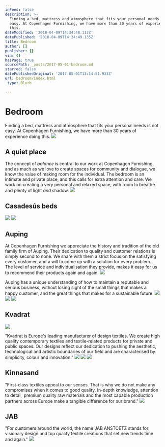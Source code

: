 ```yaml
---
inFeed: false
description: >-
  Finding a bed, mattress and atmosphere that fits your personal needs is not
  easy. At Copenhagen Furnishing, we have more than 30 years of experience doing
  this.
dateModified: '2018-04-09T14:34:48.112Z'
datePublished: '2018-04-09T14:34:49.135Z'
title: Bedroom
author: []
publisher: {}
via: {}
hasPage: true
sourcePath: _posts/2017-05-01-bedroom.md
starred: false
datePublishedOriginal: '2017-05-01T13:14:51.933Z'
url: bedroom/index.html
_type: Blurb

---
```

# Bedroom

Finding a bed, mattress and atmosphere that fits your personal needs is not easy. At Copenhagen Furnishing, we have more than 30 years of experience doing this.
![](https://the-grid-user-content.s3-us-west-2.amazonaws.com/a348d70a-c906-4215-b452-fcdd22dd3383.jpg)

## A quiet place

The concept of _balance_ is central to our work at Copenhagen Furnishing, and as much as we love to create spaces for community and dialogue, we know the value of making room for the individual. The bedroom is an intimate and private place, and this calls for extra attention and care. We work on creating a very personal and relaxed space, with room to breathe and plenty of light _and_ shadow.
![](https://the-grid-user-content.s3-us-west-2.amazonaws.com/bb989575-f1ef-4df5-8ee8-b488b6604893.jpg)

## Casadesús beds
![](https://the-grid-user-content.s3-us-west-2.amazonaws.com/bb38a031-afbe-4841-b094-2566edf1a0ed.jpg)
![](https://the-grid-user-content.s3-us-west-2.amazonaws.com/faf967b2-ec45-4426-aedf-295b9da8a965.jpg)

## Auping

At Copenhagen Furnishing we appreciate the history and tradition of the old family firm of Auping. Their dedication to quality and customer relations is simply second to none. We share with them a strict focus on the satisfying every customer, and a will to come up with a solution for every problem. The level of service and individualisation they provide, makes it easy for us to recommend their products again and again.
![](https://the-grid-user-content.s3-us-west-2.amazonaws.com/df77a95e-402e-4af9-8d55-88403771b579.jpg)

Auping has a unique understanding of how to maintain a reputable and serious business, without losing sight of the small things that makes a happy customer, and the great things that makes for a sustainable future.
![](https://the-grid-user-content.s3-us-west-2.amazonaws.com/f364dc54-65ea-4e68-8322-c5f239560ca9.jpg)
![](https://the-grid-user-content.s3-us-west-2.amazonaws.com/d77c7f44-150f-4787-9924-ba520a7e8b54.jpg)
![](https://the-grid-user-content.s3-us-west-2.amazonaws.com/99488453-90bb-4e9b-95d1-8281d6e1a815.jpg)

## Kvadrat
![](https://the-grid-user-content.s3-us-west-2.amazonaws.com/b9d98a6e-1ac0-4ad9-a43b-048584a0deff.jpg)

"Kvadrat is Europe's leading manufacturer of design textiles. We create high quality contemporary textiles and textile-related products for private and public spaces. Our designs reflect our dedication to pushing the aesthetic, technological and artistic boundaries of our field and are characterised by: simplicity, colour and innovation."
![](https://the-grid-user-content.s3-us-west-2.amazonaws.com/550539c3-cf95-4108-ac43-37b21ca94972.jpg)
![](https://the-grid-user-content.s3-us-west-2.amazonaws.com/a5525d26-94c7-4533-97ea-b2d088ebbbd3.jpg)
![](https://the-grid-user-content.s3-us-west-2.amazonaws.com/f7c78de9-079e-41ac-9126-fcc76bc4a3a5.jpg)

## Kinnasand

"First-class textiles appeal to our senses. That is why we do not make any compromises when it comes to good quality. In-depth knowledge, attention to detail, premium quality raw materials and the most capable production partners across Europe make a tangible difference for our brand."
![](https://the-grid-user-content.s3-us-west-2.amazonaws.com/75511cda-76c8-49b7-8b04-895a1684f14e.jpg)

## JAB

"For customers around the world, the name JAB ANSTOETZ stands for visionary design and top quality textile creations that set new trends time and again."
![](https://the-grid-user-content.s3-us-west-2.amazonaws.com/cad49900-bfad-48d5-af49-59a2a4ddaccc.jpg)